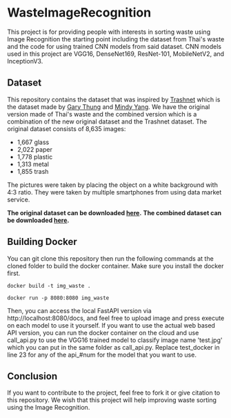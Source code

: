 # WasteImageRecognition
This project is for providing people with interests in sorting waste using Image Recognition the starting point including the dataset from Thai's waste and the code for using trained CNN models from said dataset. CNN models used in this project are VGG16, DenseNet169, ResNet-101, MobileNetV2, and InceptionV3.

## Dataset
This repository contains the dataset that was inspired by [Trashnet](https://github.com/garythung/trashnet) which is the dataset made by [Gary Thung](https://github.com/garythung) and [Mindy Yang](http://github.com/yangmindy4). We have the original version made of Thai's waste and the combined version which is a combination of the new original dataset and the Trashnet dataset. The original dataset consists of 8,635 images:

- 1,667 glass
- 2,022 paper
- 1,778 plastic
- 1,313 metal
- 1,855 trash

The pictures were taken by placing the object on a white background with 4:3 ratio. They were taken by multiple smartphones from using data market service.

**The original dataset can be downloaded [here](https://drive.google.com/drive/folders/1WNzyYFiU_GqlSUpDFB6ubXoIAF-x8jd9).**
**The combined dataset can be downloaded [here](https://drive.google.com/drive/folders/1tzIJD0FnNYsQdx7zPOyeYS90bmydnN9n).**

## Building Docker

You can git clone this repository then run the following commands at the cloned folder to build the docker container. Make sure you install the docker first.

```docker build -t img_waste .```

```docker run -p 8080:8080 img_waste```

Then, you can access the local FastAPI version via http://localhost:8080/docs, and feel free to upload image and press execute on each model to use it yourself.
If you want to use the actual web based API version, you can run the docker container on the cloud and use call_api.py to use the VGG16 trained model to classify image name 'test.jpg' which you can put in the same folder as call_api.py. Replace test_docker in line 23 for any of the api_#num for the model that you want to use.

## Conclusion

If you want to contribute to the project, feel free to fork it or give citation to this repository. We wish that this project will help improving waste sorting using the Image Recognition.

